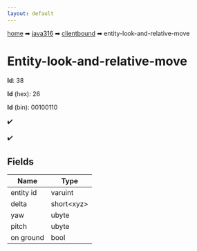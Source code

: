 ```yaml
---
layout: default
---
```


[home](/) ➡ [java316](/protocol/java316) ➡ [clientbound](/protocol/java316/clientbound) ➡ entity-look-and-relative-move

# Entity-look-and-relative-move

**Id**: 38

**Id** (hex): 26

**Id** (bin): 00100110

✔️

✔️

## Fields

Name | Type
---|---
entity id | varuint
delta | short&lt;xyz&gt;
yaw | ubyte
pitch | ubyte
on ground | bool

